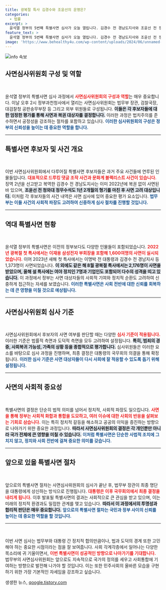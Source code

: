 ```yaml
---
title: 광복절 특사 김경수와 조윤선의 운명은?
categories:
  - 법률
excerpt: >
  윤석열 정부의 5번째 특별사면 심사가 오늘 열립니다. 김경수 전 경남도지사와 조윤선 전 정무수석이 후보로 거론되는 가운데, 사면 대상자 확정이 주목받고 있습니다. 과연 누가 영광의 길에 나설지, 이 중요한 결정의 결과에 귀추가 주목됩니다!
feature_text: >
  윤석열 정부의 5번째 특별사면 심사가 오늘 열립니다. 김경수 전 경남도지사와 조윤선 전 정무수석이 후보로 거론되는 가운데, 사면 대상자 확정이 주목받고 있습니다. 과연 누가 영광의 길에 나설지, 이 중요한 결정의 결과에 귀추가 주목됩니다!
image: 'https://www.behealthy4u.com/wp-content/uploads/2024/06/unnamed-file.png'
---
```


<p><img src="https://www.behealthy4u.com/wp-content/uploads/2024/06/unnamed-file.png" alt="info 속보" /></p>

<h2 data-ke-size="size26">사면심사위원회 구성 및 역할</h2>

<p data-ke-size="size16">&nbsp;</p>

<p>윤석열 정부의 특별사면 심사 과정에서 <b><span style="color: #ee2323;">사면심사위원회의 구성과 역할</span></b>는 매우 중요합니다. 이날 오후 2시 정부과천청사에서 열리는 사면심사위원회는 법무부 장관, 검찰국장, 대검찰청 공판송무부장 등 그리고 외부 위원들로 구성됩니다. <b><span style="background-color: #21538527;">이들은 각 후보자들에 대한 엄정한 평가를 통해 사면과 복권 대상자를 결정합니다.</span></b> 이러한 과정은 법치주의를 준수하면서 공정성을 강조하는 절차를 포함하고 있습니다. <b><span style="color: #1a5490;">이러한 심사위원회의 구성은 정부의 신뢰성을 높이는 데 중요한 역할을 합니다.</span></b> </p>

<hr>

<h2 data-ke-size="size26">특별사면 후보자 및 사건 개요</h2>

<p data-ke-size="size16">&nbsp;</p>

<p>이번 사면심사위원회에서 다루어질 특별사면 후보자들은 과거 주요 사건들에 연루된 인물들입니다. <b><span style="color: #ee2323;">대표적으로 드루킹 댓글 조작 사건과 문화계 블랙리스트 사건이 있습니다.</span></b> 징역 2년을 선고받고 복역한 김경수 전 경남도지사는 이미 2022년에 복권 없이 사면된 바 있으며, <b><span style="background-color: #21538527;">조윤선 전 청와대 정무수석도 1년 2개월의 형기를 마친 후 사면 고려 대상입니다.</span></b> 이처럼 각 후보자들의 사건 내역은 사면 심사에 있어 중요한 평가 요소입니다. <b><span style="color: #1a5490;">법무부는 이들 사건의 사회적 파장도 고려하여 신중하게 심사 절차를 진행할 것입니다.</span></b></p>

<hr>

<h2 data-ke-size="size26">역대 특별사면 현황</h2>

<p data-ke-size="size16">&nbsp;</p>

<p>윤석열 정부의 특별사면은 이전의 정부보다도 다양한 인물들이 포함되었습니다. <b><span style="color: #ee2323;">2022년 광복절 첫 특사에서는 이재용 삼성전자 부회장을 포함해 1,600여명의 사면이 실시되었습니다.</span></b> 이어 2023년 새해 첫 특사에서는 이명박 전 대통령과 김경수 전 경남지사 등 1,373명이 사면되었습니다. <b><span style="background-color: #21538527;">이 외에도 같은 해 8월 광복절 특사에서는 2,176명이 사면을 받았으며, 올해 설 특사에는 여야 정치인 7명과 기업인도 포함되어 다수의 성격을 띠고 있습니다.</span></b> 이 과정에서 정부는 사면 대상자들의 사회적 기여와 정치적 순환도 고려하여 신중하게 접근하는 자세를 보였습니다. <b><span style="color: #1a5490;">이러한 특별사면은 사회 전반에 대한 신뢰를 회복하는 데 큰 영향을 미칠 것으로 예상됩니다.</span></b></p>

<hr>

<h2 data-ke-size="size26">사면심사위원회 심사 기준</h2>

<p data-ke-size="size16">&nbsp;</p>

<p>사면심사위원회에서 후보자의 사면 여부를 판단할 때는 다양한 <b><span style="color: #ee2323;">심사 기준이 적용됩니다.</span></b> 이러한 기준은 법률적 측면과 도덕적 측면을 모두 고려하여 설정됩니다. <b><span style="background-color: #21538527;">특히, 범죄의 경중, 사회복귀 가능성, 가족의 상황 등을 종합적으로 평가합니다.</span></b> 심사위원들은 이러한 요소를 바탕으로 심사 과정을 진행하며, 최종 결정은 대통령의 국무회의 의결을 통해 확정됩니다. <b><span style="color: #1a5490;">이러한 심사 기준은 사면 대상자들이 다시 사회에 잘 적응할 수 있도록 돕기 위해 설정됩니다.</span></b></p>

<hr>

<h2 data-ke-size="size26">사면의 사회적 중요성</h2>

<p data-ke-size="size16">&nbsp;</p>

<p>특별사면의 결정은 단순히 법적 의미를 넘어서 정치적, 사회적 파장도 일으킵니다. <b><span style="color: #ee2323;">사면을 통해 정부는 사회적 화합과 통합을 도모하고, 여러 이슈에 대한 사회의 반응을 살펴보는 기회로 삼습니다.</span></b> 이는 특히 정치적 갈등을 해소하고 공공의 이익을 증진하는 방향으로 나아가기 위한 중요한 과정입니다. <b><span style="background-color: #21538527;">따라서 사면심사위원회의 결정은 각 개인뿐만 아니라 국가 전체에 큰 영향을 미칠 수 있습니다.</span></b> <b><span style="color: #1a5490;">이처럼 특별사면은 단순한 사법적 조치에 그치지 않고, 정치와 사회 전반에 걸쳐 중요한 의미를 갖습니다.</span></b></p>

<hr>

<h2 data-ke-size="size26">앞으로 있을 특별사면 절차</h2>

<p data-ke-size="size16">&nbsp;</p>

<p>앞으로의 특별사면 절차는 사면심사위원회의 심사가 끝난 후, 법무부 장관이 최종 명단을 대통령에게 상신하는 방식으로 진행됩니다. <b><span style="color: #ee2323;">대통령은 이후 국무회의에서 최종 결정을 내리게 됩니다.</span></b> 이후 발표될 특별사면의 결과는 사회적으로 큰 관심을 받고 있으며, 이는 미래의 정치적 환경과도 밀접한 관계를 맺고 있습니다. <b><span style="background-color: #21538527;">따라서 이 과정에서의 투명성과 합리적 판단은 매우 중요합니다.</span></b> <b><span style="color: #1a5490;">앞으로의 특별사면 절차는 국민과 정부 사이의 신뢰를 높이는 데 중요한 역할을 할 것입니다.</span></b></p>

<hr>

<p data-ke-size="size16">&nbsp;</p> 

<p>이번 사면 심사는 법무부와 대통령 간 정치적 합의만큼이나, 법과 도덕의 경계 또한 고민해야 하는 중요한 시점이라는 점을 잘 보여줍니다. 사회 각계각층에서 일어나는 다양한 목소리에 귀 기울이면서, <b><span style="color: #ee2323;">이번 특별사면이 성공적인 방향으로 나아가기를 기대합니다.</span></b> 법무부의 사면심사위원회는 앞으로도 지속적으로 국가의 정의를 세우고 사회통합에 기여하는 방향으로 발전해 나가야 할 것입니다. 이는 또한 민주사회의 올바른 모습을 구현하기 위한 가장 기본적인 자세임을 강조하고 싶습니다. </p>

<p data-ke-size="size16"></p>
생생한 뉴스, <a href="https://qoogle.tistory.com" rel="dofollow">qoogle.tistory.com</a>


